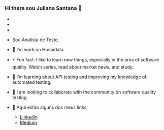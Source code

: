 ### Hi there sou Juliana Santana 👋 
-
-
-

- Sou Analista de Teste.

- 🔭 I’m work on Hospidata.

- ⚡ Fun fact: I like to learn new things, especially in the area of ​​software quality. Watch series, read about market news, and study.

- 🌱 I’m learning about API testing and improving my knowledge of automated testing.

- 👯 I am looking to collaborate with the community on software quality testing.




- 🔗 Aqui estão alguns dos meus links:

    -  [Linkedin](https://www.linkedin.com/in/juliana-santana-/)
    -  [Medium](https://medium.com/@julianasantana75)
